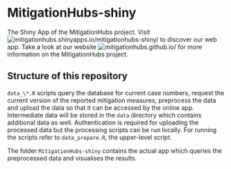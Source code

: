 # MitigationHubs-shiny
The Shiny App of the MitigationHubs project.
Visit ![mitigationhubs.shinyapps.io/mitigationhubs-shiny/](https://mitigationhubs.shinyapps.io/mitigationhubs-shiny/) to discover our web app. Take a look at our website ![mitigationhubs.github.io/](https://mitigationhubs.github.io/) for more information on the MitigationHubs project.

## Structure of this repository
`data_\*.R` scripts query the database for current case numbers, request the current version of the reported mitigation measures, preprocess the data and upload the data so that it can be accessed by the online app. Intermediate data will be stored in the `data` directory which contains additional data as well. Authentication is required for uploading the processed data but the processing scripts can be run locally. For running the scripts refer to `data_prepare.R`, the upper-level script.

The folder `MitigationHubs-shiny` contains the actual app which queries the preprocessed data and visualises the results.
